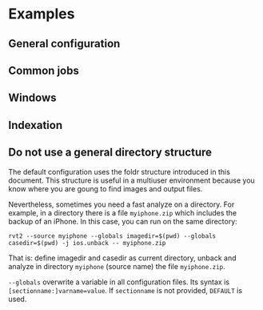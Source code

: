 # Examples

## General configuration

## Common jobs

## Windows

## Indexation

## Do not use a general directory structure

The default configuration uses the foldr structure introduced in this document.
This structure is useful in a multiuser environment because you know where you
are goung to find images and output files.

Nevertheless, sometimes you need a fast analyze on a directory.
For example, in a directory there is a file `myiphone.zip` which includes the
backup of an iPhone. In this case, you can run on the same directory:

```
rvt2 --source myiphone --globals imagedir=$(pwd) --globals casedir=$(pwd) -j ios.unback -- myiphone.zip
```

That is: define imagedir and casedir as current directory, unback and analyze
in directory `myiphone` (source name) the file `myiphone.zip`.

`--globals` overwrite a variable in all configuration files. Its syntax is
`[sectionname:]varname=value`.  If `sectionname` is not provided, `DEFAULT` is
used.



